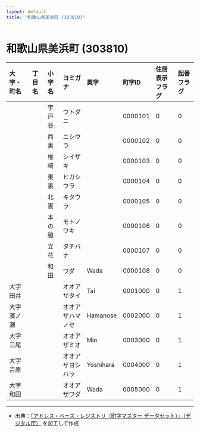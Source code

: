 ```yaml
---
layout: default
title: "和歌山県美浜町 (303810)"
---
```


# 和歌山県美浜町 (303810)

| 大字・町名 | 丁目名 | 小字名 | ヨミガナ | 英字 | 町字ID | 住居表示フラグ | 起番フラグ |
|:---|:---|:---|:---|:---|:---|:---|:---|
|  |  | 宇戸谷 | ウトダニ |  | 0000101 | 0 | 0 |
|  |  | 西裏 | ニシウラ |  | 0000102 | 0 | 0 |
|  |  | 椎崎 | シイザキ |  | 0000103 | 0 | 0 |
|  |  | 東裏 | ヒガシウラ |  | 0000104 | 0 | 0 |
|  |  | 北裏 | キタウラ |  | 0000105 | 0 | 0 |
|  |  | 本の脇 | モトノワキ |  | 0000106 | 0 | 0 |
|  |  | 立花 | タチバナ |  | 0000107 | 0 | 0 |
|  |  | 和田 | ワダ | Wada | 0000108 | 0 | 0 |
| 大字田井 |  |  | オオアザタイ | Tai | 0001000 | 0 | 1 |
| 大字濱ノ瀬 |  |  | オオアザハマノセ | Hamanose | 0002000 | 0 | 1 |
| 大字三尾 |  |  | オオアザミオ | Mio | 0003000 | 0 | 1 |
| 大字吉原 |  |  | オオアザヨシハラ | Yoshihara | 0004000 | 0 | 1 |
| 大字和田 |  |  | オオアザワダ | Wada | 0005000 | 0 | 1 |

---

- 出典：[「アドレス・ベース・レジストリ（町字マスター データセット）』（デジタル庁）](https://www.digital.go.jp/policies/base_registry_address/) を加工して作成